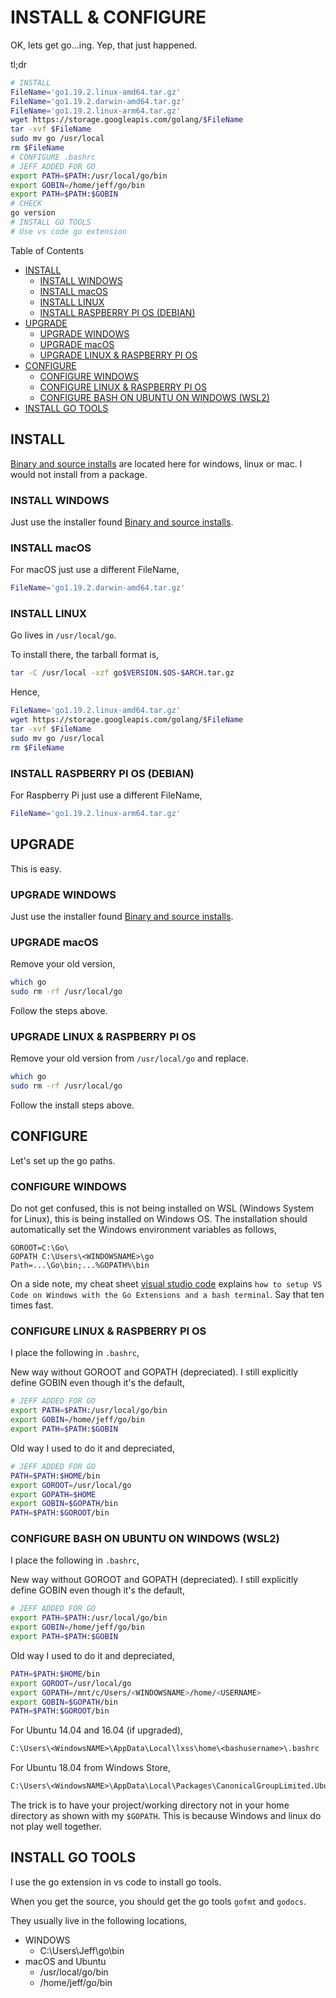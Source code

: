 # INSTALL & CONFIGURE

OK, lets get go...ing.  Yep, that just happened.

tl;dr

```bash
# INSTALL
FileName='go1.19.2.linux-amd64.tar.gz'
FileName='go1.19.2.darwin-amd64.tar.gz'
FileName='go1.19.2.linux-arm64.tar.gz'
wget https://storage.googleapis.com/golang/$FileName
tar -xvf $FileName
sudo mv go /usr/local
rm $FileName
# CONFIGURE .bashrc
# JEFF ADDED FOR GO
export PATH=$PATH:/usr/local/go/bin
export GOBIN=/home/jeff/go/bin
export PATH=$PATH:$GOBIN
# CHECK
go version
# INSTALL GO TOOLS
# Use vs code go extension
```

Table of Contents

* [INSTALL](https://github.com/JeffDeCola/my-cheat-sheets/blob/master/software/development/languages/go-cheat-sheet/install-and-configure.md#install)
  * [INSTALL WINDOWS](https://github.com/JeffDeCola/my-cheat-sheets/blob/master/software/development/languages/go-cheat-sheet/install-and-configure.md#install-windows)
  * [INSTALL macOS](https://github.com/JeffDeCola/my-cheat-sheets/blob/master/software/development/languages/go-cheat-sheet/install-and-configure.md#install-macos)
  * [INSTALL LINUX](https://github.com/JeffDeCola/my-cheat-sheets/blob/master/software/development/languages/go-cheat-sheet/install-and-configure.md#install-linux)
  * [INSTALL RASPBERRY PI OS (DEBIAN)](https://github.com/JeffDeCola/my-cheat-sheets/blob/master/software/development/languages/go-cheat-sheet/install-and-configure.md#install-raspberry-pi-os-debian)
* [UPGRADE](https://github.com/JeffDeCola/my-cheat-sheets/blob/master/software/development/languages/go-cheat-sheet/install-and-configure.md#upgrade)
  * [UPGRADE WINDOWS](https://github.com/JeffDeCola/my-cheat-sheets/blob/master/software/development/languages/go-cheat-sheet/install-and-configure.md#upgrade-windows)
  * [UPGRADE macOS](https://github.com/JeffDeCola/my-cheat-sheets/blob/master/software/development/languages/go-cheat-sheet/install-and-configure.md#upgrade-macos)
  * [UPGRADE LINUX & RASPBERRY PI OS](https://github.com/JeffDeCola/my-cheat-sheets/blob/master/software/development/languages/go-cheat-sheet/install-and-configure.md#upgrade-linux--raspberry-pi-os)
* [CONFIGURE](https://github.com/JeffDeCola/my-cheat-sheets/blob/master/software/development/languages/go-cheat-sheet/install-and-configure.md#configure)
  * [CONFIGURE WINDOWS](https://github.com/JeffDeCola/my-cheat-sheets/blob/master/software/development/languages/go-cheat-sheet/install-and-configure.md#configure-windows)
  * [CONFIGURE LINUX & RASPBERRY PI OS](https://github.com/JeffDeCola/my-cheat-sheets/blob/master/software/development/languages/go-cheat-sheet/install-and-configure.md#configure-linux--raspberry-pi-os)
  * [CONFIGURE BASH ON UBUNTU ON WINDOWS (WSL2)](https://github.com/JeffDeCola/my-cheat-sheets/blob/master/software/development/languages/go-cheat-sheet/install-and-configure.md#configure-bash-on-ubuntu-on-windows-wsl2)
* [INSTALL GO TOOLS](https://github.com/JeffDeCola/my-cheat-sheets/blob/master/software/development/languages/go-cheat-sheet/install-and-configure.md#install-go-tools)

## INSTALL

[Binary and source installs](https://golang.org/doc/install) are
located here for windows, linux or mac. I would not install from a package.

### INSTALL WINDOWS

Just use the installer found
[Binary and source installs](https://golang.org/doc/install).

### INSTALL macOS

For macOS just use a different FileName,

```bash
FileName='go1.19.2.darwin-amd64.tar.gz'
```

### INSTALL LINUX

Go lives in `/usr/local/go`.

To install there, the tarball format is,

```bash
tar -C /usr/local -xzf go$VERSION.$OS-$ARCH.tar.gz
```

Hence,

```bash
FileName='go1.19.2.linux-amd64.tar.gz'
wget https://storage.googleapis.com/golang/$FileName
tar -xvf $FileName
sudo mv go /usr/local
rm $FileName
```

### INSTALL RASPBERRY PI OS (DEBIAN)

For Raspberry Pi just use a different FileName,

```bash
FileName='go1.19.2.linux-arm64.tar.gz'
```

## UPGRADE

This is easy.

### UPGRADE WINDOWS

Just use the installer found
[Binary and source installs](https://golang.org/doc/install).

### UPGRADE macOS

Remove your old version,

```bash
which go
sudo rm -rf /usr/local/go
```

Follow the steps above.

### UPGRADE LINUX & RASPBERRY PI OS

Remove your old version from `/usr/local/go` and replace.

```bash
which go
sudo rm -rf /usr/local/go
```

Follow the install steps above.

## CONFIGURE

Let's set up the go paths.

### CONFIGURE WINDOWS

Do not get confused, this is not being installed on WSL (Windows System for Linux),
this is being installed on Windows OS. The installation should automatically
set the Windows environment variables as follows,

```text
GOROOT=C:\Go\
GOPATH C:\Users\<WINDOWSNAME>\go
Path=...\Go\bin;...%GOPATH%\bin
```

On a side note, my cheat sheet
[visual studio code](https://github.com/JeffDeCola/my-cheat-sheets/tree/master/software/development/development-environments/visual-studio-code-cheat-sheet)
explains `how to setup VS Code on Windows with the Go Extensions
and a bash terminal`.  Say that ten times fast.

### CONFIGURE LINUX & RASPBERRY PI OS

I place the following in `.bashrc`,

New way without GOROOT and GOPATH (depreciated).
I still explicitly define GOBIN even though it's the default,

```bash
# JEFF ADDED FOR GO
export PATH=$PATH:/usr/local/go/bin
export GOBIN=/home/jeff/go/bin
export PATH=$PATH:$GOBIN
```

Old way I used to do it and depreciated,

```bash
# JEFF ADDED FOR GO
PATH=$PATH:$HOME/bin
export GOROOT=/usr/local/go
export GOPATH=$HOME
export GOBIN=$GOPATH/bin
PATH=$PATH:$GOROOT/bin
```

### CONFIGURE BASH ON UBUNTU ON WINDOWS (WSL2)

I place the following in `.bashrc`,

New way without GOROOT and GOPATH (depreciated).
I still explicitly define GOBIN even though it's the default,

```bash
# JEFF ADDED FOR GO
export PATH=$PATH:/usr/local/go/bin
export GOBIN=/home/jeff/go/bin
export PATH=$PATH:$GOBIN
```

Old way I used to do it and depreciated,

```bash
PATH=$PATH:$HOME/bin
export GOROOT=/usr/local/go
export GOPATH=/mnt/c/Users/<WINDOWSNAME>/home/<USERNAME>
export GOBIN=$GOPATH/bin
PATH=$PATH:$GOROOT/bin
```

For Ubuntu 14.04 and 16.04 (if upgraded),

```txt
C:\Users\<WindowsNAME>\AppData\Local\lxss\home\<bashusername>\.bashrc
```

For Ubuntu 18.04 from Windows Store,

```txt
C:\Users\<WindowsNAME>\AppData\Local\Packages\CanonicalGroupLimited.UbuntuonWindows_79rhkp1fndgsc\LocalState\rootfs\home\<bashusername>\.bashrc
```

The trick is to have your project/working directory
not in your home directory as shown with my `$GOPATH`.
This is because Windows and linux do not play well together.

## INSTALL GO TOOLS

I use the go extension in vs code to install go tools.

When you get the source, you should get the go tools
`gofmt` and `godocs`.

They usually live in the following locations,

* WINDOWS
  * C:\Users\Jeff\go\bin
* macOS and Ubuntu
  * /usr/local/go/bin
  * /home/jeff/go/bin
